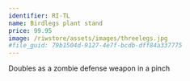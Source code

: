 ```yaml
---
identifier: RI-TL
name: Birdlegs plant stand
price: 99.95
image: /riwstore/assets/images/threelegs.jpg
#file_guid: 79b1504d-9127-4e7f-bcdb-dff84a337775
---
```

Doubles as a zombie defense weapon in a pinch
